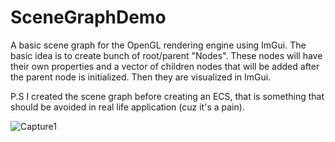 # SceneGraphDemo
A basic scene graph for the OpenGL rendering engine using ImGui. The basic idea is to create bunch of root/parent "Nodes". These nodes will have their own properties and a vector of children nodes that will be added after the parent node is initialized. Then they are visualized in ImGui.

P.S I created the scene graph before creating an ECS, that is something that should be avoided in real life application (cuz it's a pain).


![Capture1](https://user-images.githubusercontent.com/69974236/227809822-b37e191e-e014-4f58-b528-a9f9f46b1de5.PNG)
